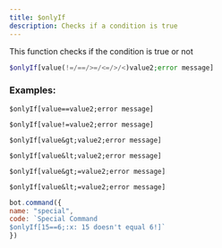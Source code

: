 ```yaml
---
title: $onlyIf
description: Checks if a condition is true
---
```


This function checks if the condition is true or not

```php
$onlyIf[value(!=/==/>=/<=/>/<)value2;error message]
```

### Examples:

`$onlyIf[value==value2;error message]`

`$onlyIf[value!=value2;error message]`

`$onlyIf[value&gt;value2;error message]`

`$onlyIf[value&lt;value2;error message]`

`$onlyIf[value&gt;=value2;error message]`

`$onlyIf[value&lt;=value2;error message]`



```javascript
bot.command({
name: "special",
code: `Special Command
$onlyIf[15==6;:x: 15 doesn't equal 6!]`
})
```

